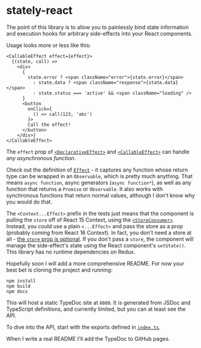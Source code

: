 # stately-react

The point of this library is to allow you to painlessly bind state information and execution hooks for arbitrary side-effects into your React components.

Usage looks more or less like this:
```
<CallableEffect effect={effect}>
  {(state, call) =>
    <div>
      {
        state.error ? <span className="error">{state.error}</span>
          : state.data ? <span className="response">{state.data}</span>
          : state.status === 'active' && <span className="loading" />
      }
      <button
        onClick={
          () => call(123, 'abc')
        }>
        Call the effect!
      </button>
    </div>}
</CallableEffect>
```

The `effect` prop of [`<DeclarativeEffect>`](/stately-react/src/DeclarativeEffect.spec.tsx#L29) and [`<CallableEffect>`](/stately-react/src/CallableEffect.spec.tsx#L27) can handle _any asynchronous function_.

Check out the definition of [`Effect`](/stately-fx/src/effects.ts#L12) - it captures any function whose return type can be wrapped in an `Observable`, which is pretty much anything. That means `async function`, async generators (`async function*`), as well as any function that returns a `Promise` or `Observable`. It also works with synchronous functions that return normal values, although I don't know why you would do that.

The `<Context...Effect>` prefix in the tests just means that the component is pulling the `store` off of React 15 Context, using the [`<StoreConsumer>`](/stately-react/src/DeclarativeEffect.tsx#L141). Instead, you could use a plain `<...Effect>` and pass the store as a prop (probably coming from React 16 Context). In fact, you don't need a store at all - [the `store` prop is optional](/stately-react/src/DeclarativeEffect.tsx#L61). If you don't pass a `store`, the component will manage the side-effect's state using the React component's `setState()`. This library has no runtime dependencies on Redux.

Hopefully soon I will add a more comprehensive README. For now your best bet is cloning the project and running:

```
npm install
npm build
npm docs
```

This will host a static TypeDoc site at `8080`. It is generated from JSDoc and TypeScript definitions, and currently limited, but you can at least see the API.

To dive into the API, start with the exports defined in [`index.ts`](/stately-react/src/index.ts).

When I write a real README I'll add the TypeDoc to GitHub pages.
